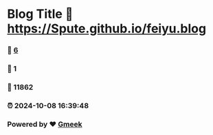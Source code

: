 # Blog Title :link: https://Spute.github.io/feiyu.blog 
### :page_facing_up: [6](https://Spute.github.io/feiyu.blog/tag.html) 
### :speech_balloon: 1 
### :hibiscus: 11862 
### :alarm_clock: 2024-10-08 16:39:48 
### Powered by :heart: [Gmeek](https://github.com/Meekdai/Gmeek)
